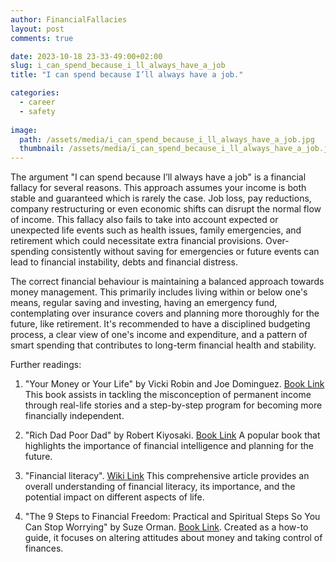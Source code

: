 ```yaml
---
author: FinancialFallacies
layout: post
comments: true

date: 2023-10-18 23-33-49:00+02:00  
slug: i_can_spend_because_i_ll_always_have_a_job
title: "I can spend because I’ll always have a job."

categories:
  - career
  - safety
  
image:
  path: /assets/media/i_can_spend_because_i_ll_always_have_a_job.jpg
  thumbnail: /assets/media/i_can_spend_because_i_ll_always_have_a_job.jpg
---
```


The argument "I can spend because I’ll always have a job" is a financial fallacy for several reasons. This approach assumes your income is both stable and guaranteed which is rarely the case. Job loss, pay reductions, company restructuring or even economic shifts can disrupt the normal flow of income. This fallacy also fails to take into account expected or unexpected life events such as health issues, family emergencies, and retirement which could necessitate extra financial provisions. Over-spending consistently without saving for emergencies or future events can lead to financial instability, debts and financial distress.

The correct financial behaviour is maintaining a balanced approach towards money management. This primarily includes living within or below one's means, regular saving and investing, having an emergency fund, contemplating over insurance covers and planning more thoroughly for the future, like retirement. It's recommended to have a disciplined budgeting process, a clear view of one's income and expenditure, and a pattern of smart spending that contributes to long-term financial health and stability.

Further readings:

1. "Your Money or Your Life" by Vicki Robin and Joe Dominguez. [Book Link](https://www.amazon.com/Your-Money-Life-Transforming-Relationship/dp/0143115766)
This book assists in tackling the misconception of permanent income through real-life stories and a step-by-step program for becoming more financially independent.
  
2. "Rich Dad Poor Dad" by Robert Kiyosaki. [Book Link](https://www.amazon.com/Rich-Dad-Poor-Quadrant-Financial/dp/0751532800)
A popular book that highlights the importance of financial intelligence and planning for the future.

3. "Financial literacy". [Wiki Link](https://en.wikipedia.org/wiki/Financial_literacy)
This comprehensive article provides an overall understanding of financial literacy, its importance, and the potential impact on different aspects of life.

4. "The 9 Steps to Financial Freedom: Practical and Spiritual Steps So You Can Stop Worrying" by Suze Orman. [Book Link](https://www.amazon.com/Steps-Financial-Freedom-Practical-Spiritual/dp/030734584X).
Created as a how-to guide, it focuses on altering attitudes about money and taking control of finances.
